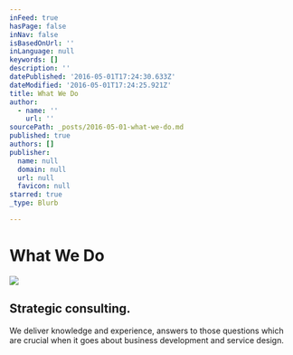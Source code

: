 ```yaml
---
inFeed: true
hasPage: false
inNav: false
isBasedOnUrl: ''
inLanguage: null
keywords: []
description: ''
datePublished: '2016-05-01T17:24:30.633Z'
dateModified: '2016-05-01T17:24:25.921Z'
title: What We Do
author:
  - name: ''
    url: ''
sourcePath: _posts/2016-05-01-what-we-do.md
published: true
authors: []
publisher:
  name: null
  domain: null
  url: null
  favicon: null
starred: true
_type: Blurb

---
```

# What We Do
![](https://the-grid-user-content.s3-us-west-2.amazonaws.com/4c454f42-2468-4a86-b36a-f4464b508e0b.jpg)

## Strategic consulting.  
We deliver knowledge and experience, answers to those questions which are crucial when it goes about business development and service design.